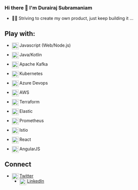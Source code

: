 ### Hi there 👋 I'm Durairaj Subramaniam

- 👷🏻‍ Striving to create my own product, just keep building it ...

## Play with:
- Javascript (Web/Node.js)<img align="left" alt="javascript" width="22px" src="https://cdn.jsdelivr.net/npm/simple-icons@v3/icons/javascript.svg"/>
- Java/Kotlin<img align="left" alt="android" width="22px" src="https://cdn.jsdelivr.net/npm/simple-icons@v3/icons/android.svg"/>

- Apache Kafka<img align="left" alt="android" width="22px" src="https://cdn.jsdelivr.net/npm/simple-icons@v3/icons/apachekafka.svg"/>

- Kubernetes<img align="left" alt="android" width="22px" src="https://cdn.jsdelivr.net/npm/simple-icons@v3/icons/kubernetes.svg"/>
- Azure Devops<img align="left" alt="android" width="22px" src="https://cdn.jsdelivr.net/npm/simple-icons@v3/icons/azuredevops.svg"/>
- AWS<img align="left" alt="android" width="22px" src="https://cdn.jsdelivr.net/npm/simple-icons@v3/icons/amazonaws.svg"/>
- Terraform<img align="left" alt="android" width="22px" src="https://cdn.jsdelivr.net/npm/simple-icons@v3/icons/terraform.svg"/>
- Elastic<img align="left" alt="android" width="22px" src="https://cdn.jsdelivr.net/npm/simple-icons@v3/icons/elastic.svg"/>
- Prometheus<img align="left" alt="android" width="22px" src="https://cdn.jsdelivr.net/npm/simple-icons@v3/icons/prometheus.svg"/>
- Istio <img align="left" alt="android" width="22px" height="22px" src="https://istio.io/latest/img/istio-whitelogo-bluebackground-unframed.svg"/>

- React<img align="left" alt="android" width="22px" src="https://cdn.jsdelivr.net/npm/simple-icons@v3/icons/react.svg"/>
- AngularJS<img align="left" alt="android" width="22px" src="https://cdn.jsdelivr.net/npm/simple-icons@v3/icons/angularjs.svg"/>

## Connect

- [Twitter<img align="left" alt="xcodingwithalfian | Twitter" width="22px" src="https://cdn.jsdelivr.net/npm/simple-icons@v3/icons/twitter.svg"/>][twitter] 
- [LinkedIn<img align="left" alt="xcodingwithalfian | LinkedIn" width="22px" src="https://cdn.jsdelivr.net/npm/simple-icons@v3/icons/linkedin.svg"/>][linkedin] 

[twitter]: https://twitter.com/_Durairaj_
[linkedin]: https://linkedin.com/in/durairajsubramaniam

